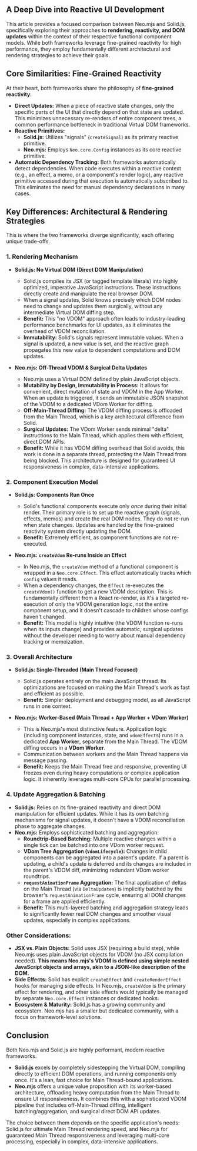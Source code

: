 ## A Deep Dive into Reactive UI Development

This article provides a focused comparison between Neo.mjs and Solid.js, specifically exploring their approaches to **rendering, reactivity, and DOM updates** within the context of their respective functional component models. While both frameworks leverage fine-grained reactivity for high performance, they employ fundamentally different architectural and rendering strategies to achieve their goals.

## Core Similarities: Fine-Grained Reactivity

At their heart, both frameworks share the philosophy of **fine-grained reactivity**:

*   **Direct Updates:** When a piece of reactive state changes, only the specific parts of the UI that directly depend on that state are updated. This minimizes unnecessary re-renders of entire component trees, a common performance bottleneck in traditional Virtual DOM frameworks.
*   **Reactive Primitives:**
    *   **Solid.js:** Utilizes "signals" (`createSignal`) as its primary reactive primitive.
    *   **Neo.mjs:** Employs `Neo.core.Config` instances as its core reactive primitive.
*   **Automatic Dependency Tracking:** Both frameworks automatically detect dependencies. When code executes within a reactive context (e.g., an effect, a memo, or a component's render logic), any reactive primitive accessed during that execution is automatically subscribed to. This eliminates the need for manual dependency declarations in many cases.

## Key Differences: Architectural & Rendering Strategies

This is where the two frameworks diverge significantly, each offering unique trade-offs.

### 1. Rendering Mechanism

*   **Solid.js: No Virtual DOM (Direct DOM Manipulation)**
    *   Solid.js compiles its JSX (or tagged template literals) into highly optimized, imperative JavaScript instructions. These instructions directly create and manipulate the real browser DOM.
    *   When a signal updates, Solid knows precisely which DOM nodes need to change and updates them surgically, without any intermediate Virtual DOM diffing step.
    *   **Benefit:** This "no VDOM" approach often leads to industry-leading performance benchmarks for UI updates, as it eliminates the overhead of VDOM reconciliation.
    *   **Immutability:** Solid's signals represent immutable values. When a signal is updated, a new value is set, and the reactive graph propagates this new value to dependent computations and DOM updates.

*   **Neo.mjs: Off-Thread VDOM & Surgical Delta Updates**
    *   Neo.mjs uses a Virtual DOM defined by plain JavaScript objects.
    *   **Mutability by Design, Immutability in Process:** It allows for convenient, direct mutation of state and VDOM in the App Worker. When an update is triggered, it sends an immutable JSON snapshot of the VDOM to a dedicated VDom Worker for diffing.
    *   **Off-Main-Thread Diffing:** The VDOM diffing process is offloaded from the Main Thread, which is a key architectural difference from Solid.
    *   **Surgical Updates:** The VDom Worker sends minimal "delta" instructions to the Main Thread, which applies them with efficient, direct DOM APIs.
    *   **Benefit:** While it has VDOM diffing overhead that Solid avoids, this work is done in a separate thread, protecting the Main Thread from being blocked. This architecture is designed for guaranteed UI responsiveness in complex, data-intensive applications.

### 2. Component Execution Model

*   **Solid.js: Components Run Once**
    *   Solid's functional components execute only *once* during their initial render. Their primary role is to set up the reactive graph (signals, effects, memos) and create the real DOM nodes. They do not re-run when state changes. Updates are handled by the fine-grained reactivity system directly updating the DOM.
    *   **Benefit:** Extremely efficient, as component functions are not re-executed.

*   **Neo.mjs: `createVdom` Re-runs Inside an Effect**
    *   In Neo.mjs, the `createVdom` method of a functional component is wrapped in a `Neo.core.Effect`. This effect automatically tracks which `config` values it reads.
    *   When a dependency changes, the `Effect` re-executes the `createVdom()` function to get a new VDOM description. This is fundamentally different from a React re-render, as it's a targeted re-execution of only the VDOM generation logic, not the entire component setup, and it doesn't cascade to children whose configs haven't changed.
    *   **Benefit:** This model is highly intuitive (the VDOM function re-runs when its inputs change) and provides automatic, surgical updates without the developer needing to worry about manual dependency tracking or memoization.

### 3. Overall Architecture

*   **Solid.js: Single-Threaded (Main Thread Focused)**
    *   Solid.js operates entirely on the main JavaScript thread. Its optimizations are focused on making the Main Thread's work as fast and efficient as possible.
    *   **Benefit:** Simpler deployment and debugging model, as all JavaScript runs in one context.

*   **Neo.mjs: Worker-Based (Main Thread + App Worker + VDom Worker)**
    *   This is Neo.mjs's most distinctive feature. Application logic (including component instances, state, and `vdomEffect`s) runs in a dedicated **App Worker**, separate from the Main Thread. The VDOM diffing occurs in a **VDom Worker**.
    *   Communication between workers and the Main Thread happens via message passing.
    *   **Benefit:** Keeps the Main Thread free and responsive, preventing UI freezes even during heavy computations or complex application logic. It inherently leverages multi-core CPUs for parallel processing.

### 4. Update Aggregation & Batching

*   **Solid.js:** Relies on its fine-grained reactivity and direct DOM manipulation for efficient updates. While it has its own batching mechanisms for signal updates, it doesn't have a VDOM reconciliation phase to aggregate changes.
*   **Neo.mjs:** Employs sophisticated batching and aggregation:
    *   **Roundtrip-Based Batching:** Multiple reactive changes within a single tick can be batched into one VDom worker request.
    *   **VDom Tree Aggregation (`VdomLifecycle`):** Changes in child components can be aggregated into a parent's update. If a parent is updating, a child's update is deferred and its changes are included in the parent's VDOM diff, minimizing redundant VDom worker roundtrips.
    *   **`requestAnimationFrame` Aggregation:** The final application of deltas on the Main Thread (via `DeltaUpdates`) is implicitly batched by the browser's `requestAnimationFrame` cycle, ensuring all DOM changes for a frame are applied efficiently.
    *   **Benefit:** This multi-layered batching and aggregation strategy leads to significantly fewer real DOM changes and smoother visual updates, especially in complex applications.

### Other Considerations:

*   **JSX vs. Plain Objects:** Solid uses JSX (requiring a build step), while Neo.mjs uses plain JavaScript objects for VDOM (no JSX compilation needed). **This means Neo.mjs's VDOM is defined using simple nested JavaScript objects and arrays, akin to a JSON-like description of the DOM.**
*   **Side Effects:** Solid has explicit `createEffect` and `createRenderEffect` hooks for managing side effects. In Neo.mjs, `createVdom` is the primary effect for rendering, and other side effects would typically be managed by separate `Neo.core.Effect` instances or dedicated hooks.
*   **Ecosystem & Maturity:** Solid.js has a growing community and ecosystem. Neo.mjs has a smaller but dedicated community, with a focus on framework-level solutions.

## Conclusion

Both Neo.mjs and Solid.js are highly performant, modern reactive frameworks.

*   **Solid.js** excels by completely sidestepping the Virtual DOM, compiling directly to efficient DOM operations, and running components only once. It's a lean, fast choice for Main Thread-bound applications.
*   **Neo.mjs** offers a unique value proposition with its worker-based architecture, offloading heavy computation from the Main Thread to ensure UI responsiveness. It combines this with a sophisticated VDOM pipeline that includes off-Main-Thread diffing, intelligent batching/aggregation, and surgical direct DOM API updates.

The choice between them depends on the specific application's needs: Solid.js for ultimate Main Thread rendering speed, and Neo.mjs for guaranteed Main Thread responsiveness and leveraging multi-core processing, especially in complex, data-intensive applications.

